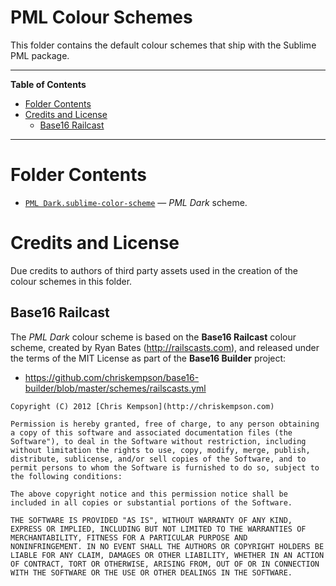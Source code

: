 # PML Colour Schemes

This folder contains the default colour schemes that ship with the Sublime PML package.


-----

**Table of Contents**

<!-- MarkdownTOC autolink="true" bracket="round" autoanchor="false" lowercase="only_ascii" uri_encoding="true" levels="1,2,3" -->

- [Folder Contents](#folder-contents)
- [Credits and License](#credits-and-license)
    - [Base16 Railcast](#base16-railcast)

<!-- /MarkdownTOC -->

-----

# Folder Contents

- [`PML Dark.sublime-color-scheme`][PML Dark.sublime-color-scheme] — _PML Dark_ scheme.


# Credits and License

Due credits to authors of third party assets used in the creation of the colour schemes in this folder.


## Base16 Railcast

The _PML Dark_ colour scheme is based on the __Base16 Railcast__ colour scheme, created by Ryan Bates (http://railscasts.com), and released under the terms of the MIT License as part of the __Base16 Builder__ project:

- https://github.com/chriskempson/base16-builder/blob/master/schemes/railscasts.yml

```
Copyright (C) 2012 [Chris Kempson](http://chriskempson.com)

Permission is hereby granted, free of charge, to any person obtaining
a copy of this software and associated documentation files (the
Software"), to deal in the Software without restriction, including
without limitation the rights to use, copy, modify, merge, publish,
distribute, sublicense, and/or sell copies of the Software, and to
permit persons to whom the Software is furnished to do so, subject to
the following conditions:

The above copyright notice and this permission notice shall be
included in all copies or substantial portions of the Software.

THE SOFTWARE IS PROVIDED "AS IS", WITHOUT WARRANTY OF ANY KIND,
EXPRESS OR IMPLIED, INCLUDING BUT NOT LIMITED TO THE WARRANTIES OF
MERCHANTABILITY, FITNESS FOR A PARTICULAR PURPOSE AND
NONINFRINGEMENT. IN NO EVENT SHALL THE AUTHORS OR COPYRIGHT HOLDERS BE
LIABLE FOR ANY CLAIM, DAMAGES OR OTHER LIABILITY, WHETHER IN AN ACTION
OF CONTRACT, TORT OR OTHERWISE, ARISING FROM, OUT OF OR IN CONNECTION
WITH THE SOFTWARE OR THE USE OR OTHER DEALINGS IN THE SOFTWARE.
```

<!-----------------------------------------------------------------------------
                               REFERENCE LINKS
------------------------------------------------------------------------------>

[PML Dark.sublime-color-scheme]: ./PML%20Dark.sublime-color-scheme

<!-- EOF -->
